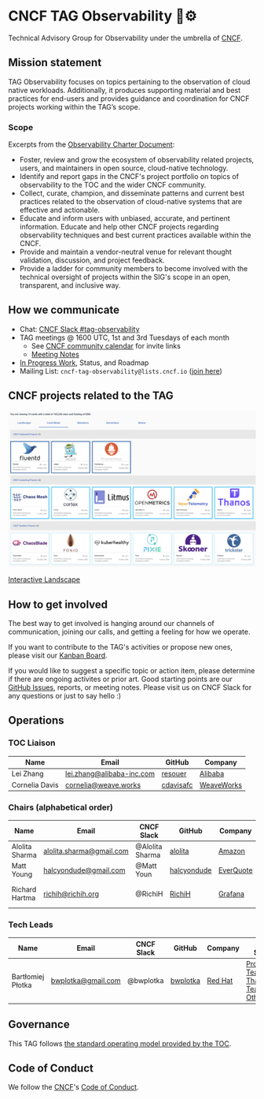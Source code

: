 # CNCF TAG Observability 🔭⚙️

Technical Advisory Group for Observability under the umbrella of [CNCF](https://www.cncf.io/).

## Mission statement

TAG Observability focuses on topics pertaining to the observation of cloud native workloads. Additionally, it produces
supporting material and best practices for end-users and provides guidance and coordination for CNCF projects working within the TAG’s scope.

### Scope

Excerpts from the [Observability Charter Document](observability-charter.md):

* Foster, review and grow the ecosystem of observability related projects, users, and maintainers in open source, cloud-native technology.
* Identify and report gaps in the CNCF's project portfolio on topics of observability to the TOC and the wider CNCF community.
* Collect, curate, champion, and disseminate patterns and current best practices related to the observation of cloud-native systems that are effective and actionable.
* Educate and inform users with unbiased, accurate, and pertinent information. Educate and help other CNCF projects regarding observability techniques and best current practices available within the CNCF.
* Provide and maintain a vendor-neutral venue for relevant thought validation, discussion, and project feedback.
* Provide a ladder for community members to become involved with the technical oversight of projects within the SIG's scope in an open, transparent, and inclusive way.

## How we communicate

* Chat: [CNCF Slack #tag-observability](https://slack.cncf.io)
* TAG meetings @ 1600 UTC, 1st and 3rd Tuesdays of each month
    * See [CNCF community calendar](https://www.cncf.io/community/calendar/) for invite links
    * [Meeting Notes](https://docs.google.com/document/d/1_QoF-njScSuGFI3Ge5zu-G8SbL6scQ8AzT1hq57bRoQ/edit)
* [In Progress Work](https://github.com/cncf/tag-observability/projects/1#card-36042463), Status, and Roadmap
* Mailing List: `cncf-tag-observability@lists.cncf.io` ([join here](https://lists.cncf.io/g/cncf-tag-observability))

## CNCF projects related to the TAG

![projects](cncf-landscape-observability-2022-03-04.png)

[Interactive Landscape](https://landscape.cncf.io/card-mode?category=observability-and-analysis&project=graduated,incubating,sandbox)

## How to get involved

The best way to get involved is hanging around our channels of communication, joining our calls, and getting a feeling for how we operate.

If you want to contribute to the TAG's activities or propose new ones, please visit our [Kanban Board](https://github.com/cncf/tag-observability/projects/1#card-36042463).

If you would like to suggest a specific topic or action item, please determine if there are ongoing activites or prior art. Good starting points are our [GitHub Issues](https://github.com/cncf/tag-observability/issues), reports, or meeting notes. Please visit us on CNCF Slack for any questions or just to say hello :)

## Operations

### TOC Liaison

| Name           | Email                     |  GitHub         | Company      |
| -------------- | ------------------------- | --------------- | ------------ |
| Lei Zhang      | lei.zhang@alibaba-inc.com | [resouer]       | [Alibaba]    |
| Cornelia Davis | cornelia@weave.works      | [cdavisafc]     | [WeaveWorks] |

### Chairs (alphabetical order)

| Name           | Email                      | CNCF Slack      | GitHub        | Company     | Open Source                        |
|--------------- | -------------------------- |---------------- | ------------- | ----------  | ---------------------------------- |
| Alolita Sharma | alolita.sharma@gmail.com   | @Alolita Sharma | [alolita]     | [Amazon]    | [OpenTelemetry Team]               |
| Matt Young     | halcyondude@gmail.com      | @Matt Youn      | [halcyondude] | [EverQuote] |                                    |
| Richard Hartma | richih@richih.org          | @RichiH         | [RichiH]      | [Grafana]   | [Prometheus Team]; [PromCon] Lead  |

### Tech Leads

| Name              | Email               | CNCF Slack  | GitHub     | Company   | Open Source                        |
|------------------ | ------------------- |------------ |--------    | --------- | ---------------------------------- |
| Bartłomiej Płotka | bwplotka@gmail.com  | @bwplotka | [bwplotka] | [Red Hat] |  [Prometheus Team]; [Thanos Team]; [Other][bwplotka-other] |

[Alibaba]:    https://www.alibaba.com
[Amazon]:        https://aws.amazon.com
[EverQuote]:  https://www.everquote.com
[Grafana]:    https://grafana.com
[Microsoft]:  https://www.microsoft.com
[Red Hat]:    https://redhat.com
[WeaveWorks]: https://www.weave.works
[OpenTelemetry Team]: https://github.com/open-telemetry/community/blob/main/community-members.md
[Prometheus Team]: https://prometheus.io/governance/#team-members
[Thanos Team]:     https://thanos.io
[bwplotka-other]:  https://www.bwplotka.dev/about/#open-source-projects
[PromCon]:         https://promcon.io

[alolita]:       https://github.com/alolita
[bwplotka]:      https://github.com/bwplotka
[cdavisafc]:     https://github.com/cdavisafc
[halcyondude]:   https://github.com/halcyondude
[resouer]:       https://github.com/resouer
[RichiH]:        https://github.com/RichiH

## Governance

This TAG follows [the standard operating model provided by the TOC](https://github.com/cncf/toc/blob/master/tags/cncf-tags.md#operating-model).

## Code of Conduct

We follow the [CNCF](https://www.cncf.io/)'s [Code of Conduct](https://github.com/cncf/foundation/blob/master/code-of-conduct.md).  
